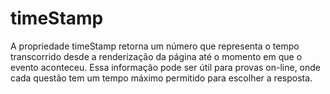 # timeStamp
 A propriedade timeStamp retorna um número que representa o tempo transcorrido desde a renderização da página até o momento em que o evento aconteceu. Essa informação pode ser útil para provas on-line, onde cada questão tem um tempo máximo permitido para escolher a resposta.
